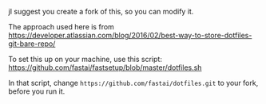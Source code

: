 jI suggest you create a fork of this, so you can modify it.

The approach used here is from https://developer.atlassian.com/blog/2016/02/best-way-to-store-dotfiles-git-bare-repo/

To set this up on your machine, use this script: https://github.com/fastai/fastsetup/blob/master/dotfiles.sh

In that script, change `https://github.com/fastai/dotfiles.git` to your fork, before you run it.
